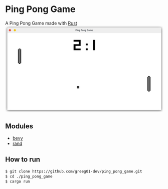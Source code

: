 # Ping Pong Game
A Ping Pong Game made with [Rust](https://www.rust-lang.org)
![ping_pong_game](./ScreenShot.png)

## Modules
* [bevy](https://github.com/bevyengine/bevy)
* [rand](https://github.com/rust-random/rand)

## How to run
```shell
$ git clone https://github.com/greeg01-dev/ping_pong_game.git
$ cd ./ping_pong_game
$ cargo run
```
